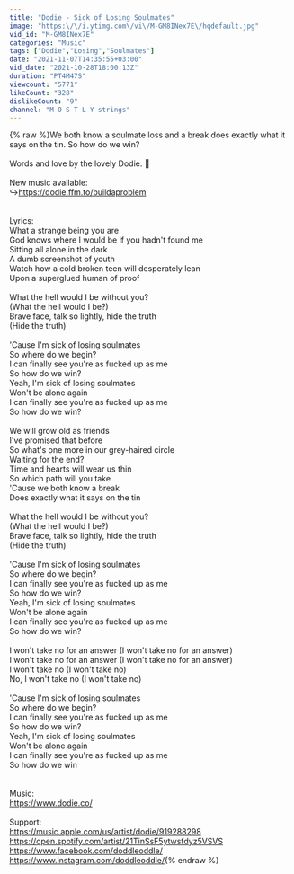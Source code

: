 ```yaml
---
title: "Dodie - Sick of Losing Soulmates"
image: "https:\/\/i.ytimg.com\/vi\/M-GM8INex7E\/hqdefault.jpg"
vid_id: "M-GM8INex7E"
categories: "Music"
tags: ["Dodie","Losing","Soulmates"]
date: "2021-11-07T14:35:55+03:00"
vid_date: "2021-10-28T18:00:13Z"
duration: "PT4M47S"
viewcount: "5771"
likeCount: "328"
dislikeCount: "9"
channel: "M O S T L Y strings"
---
```

{% raw %}We both know a soulmate loss and a break does exactly what it says on the tin. So how do we win?<br /><br />Words and love by the lovely Dodie. 🤍<br /><br />New music available:<br />↪<a rel="nofollow" target="blank" href="https://dodie.ffm.to/buildaproblem">https://dodie.ffm.to/buildaproblem</a><br /><br /><br />Lyrics:<br />What a strange being you are<br />God knows where I would be if you hadn't found me<br />Sitting all alone in the dark<br />A dumb screenshot of youth<br />Watch how a cold broken teen will desperately lean<br />Upon a superglued human of proof<br /><br />What the hell would I be without you?<br />(What the hell would I be?)<br />Brave face, talk so lightly, hide the truth<br />(Hide the truth)<br /><br />'Cause I'm sick of losing soulmates<br />So where do we begin?<br />I can finally see you're as fucked up as me<br />So how do we win?<br />Yeah, I'm sick of losing soulmates<br />Won't be alone again<br />I can finally see you're as fucked up as me<br />So how do we win?<br /><br />We will grow old as friends<br />I've promised that before<br />So what's one more in our grey-haired circle<br />Waiting for the end?<br />Time and hearts will wear us thin<br />So which path will you take<br />'Cause we both know a break<br />Does exactly what it says on the tin<br /><br />What the hell would I be without you?<br />(What the hell would I be?)<br />Brave face, talk so lightly, hide the truth<br />(Hide the truth)<br /><br />'Cause I'm sick of losing soulmates<br />So where do we begin?<br />I can finally see you're as fucked up as me<br />So how do we win?<br />Yeah, I'm sick of losing soulmates<br />Won't be alone again<br />I can finally see you're as fucked up as me<br />So how do we win?<br /><br />I won't take no for an answer (I won't take no for an answer)<br />I won't take no for an answer (I won't take no for an answer)<br />I won't take no (I won't take no)<br />No, I won't take no (I won't take no)<br /><br />'Cause I'm sick of losing soulmates<br />So where do we begin?<br />I can finally see you're as fucked up as me<br />So how do we win?<br />Yeah, I'm sick of losing soulmates<br />Won't be alone again<br />I can finally see you're as fucked up as me<br />So how do we win<br /><br /><br />Music:<br /><a rel="nofollow" target="blank" href="https://www.dodie.co/">https://www.dodie.co/</a><br /><br />Support:<br /><a rel="nofollow" target="blank" href="https://music.apple.com/us/artist/dodie/919288298">https://music.apple.com/us/artist/dodie/919288298</a><br /><a rel="nofollow" target="blank" href="https://open.spotify.com/artist/21TinSsF5ytwsfdyz5VSVS">https://open.spotify.com/artist/21TinSsF5ytwsfdyz5VSVS</a><br /><a rel="nofollow" target="blank" href="https://www.facebook.com/doddleoddle/">https://www.facebook.com/doddleoddle/</a><br /><a rel="nofollow" target="blank" href="https://www.instagram.com/doddleoddle/">https://www.instagram.com/doddleoddle/</a>{% endraw %}
